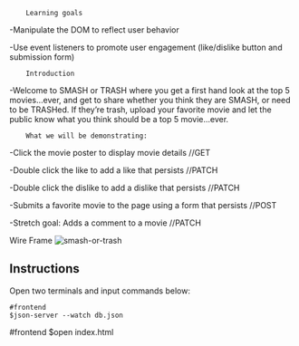         Learning goals

-Manipulate the DOM to reflect user behavior

-Use event listeners to promote user engagement (like/dislike button and submission form)

        Introduction

-Welcome to SMASH or TRASH where you get a first hand look at the top 5 movies…ever, and get to share whether you think they are SMASH, or need to be TRASHed. If they’re trash, upload your favorite movie and let the public know what you think should be a top 5 movie…ever.

        What we will be demonstrating:

-Click the movie poster to display movie details //GET

-Double click the like to add a like that persists //PATCH

-Double click the dislike to add a dislike that persists //PATCH

-Submits a favorite movie to the page using a form that persists //POST

-Stretch goal: Adds a comment to a movie //PATCH

Wire Frame 
![smash-or-trash](https://github.com/dxyz773/smash-or-trash/assets/122405969/bd2a22e4-07b3-48ee-aafe-13b370087d54)

## Instructions
Open two terminals and input commands below:
```
#frontend
$json-server --watch db.json
```

#frontend
$open index.html
```
